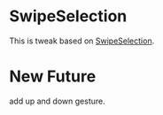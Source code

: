 SwipeSelection
==============

This is tweak based on <a href="https://github.com/freerunnering/SwipeSelection">SwipeSelection</a>.

New Future
==========

add up and down gesture.
